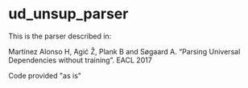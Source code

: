 # ud_unsup_parser

This is the parser described in:

Martínez Alonso H, Agić Ž, Plank B and Søgaard A. “Parsing Universal Dependencies without training”. EACL 2017 

Code provided "as is"
